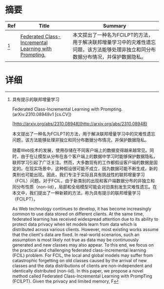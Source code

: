 # 摘要

| Ref | Title | Summary |
| --- | --- | --- |
| [^1] | [Federated Class-Incremental Learning with Prompting.](http://arxiv.org/abs/2310.08948) | 本文提出了一种名为FCILPT的方法，用于解决联邦增量学习中的灾难性遗忘问题，该方法能够处理非独立和同分布数据分布情况，并保护数据隐私。 |

# 详细

[^1]: 具有提示的联邦增量学习

    Federated Class-Incremental Learning with Prompting. (arXiv:2310.08948v1 [cs.CV])

    [http://arxiv.org/abs/2310.08948](http://arxiv.org/abs/2310.08948)

    本文提出了一种名为FCILPT的方法，用于解决联邦增量学习中的灾难性遗忘问题，该方法能够处理非独立和同分布数据分布情况，并保护数据隐私。

    

    随着Web技术的发展，使用存储在不同客户端上的数据变得越来越常见。同时，由于在让模型从分布在各个客户端上的数据中学习时能够保护数据隐私，联邦学习引起了广泛关注。然而，大多数现有的工作都假设客户端的数据是固定的。在现实场景中，这种假设很可能不成立，因为数据可能不断生成，新的类别也可能出现。因此，我们专注于实际且具有挑战性的联邦增量学习（FCIL）问题。对于FCIL，由于新类别的出现和客户端数据分布的非独立和同分布性质（non-iid），局部和全局模型可能会对旧类别发生灾难性遗忘。在本文中，我们提出了一种新颖的方法，称为具有提示的联邦增量学习（FCILPT）。

    As Web technology continues to develop, it has become increasingly common to use data stored on different clients. At the same time, federated learning has received widespread attention due to its ability to protect data privacy when let models learn from data which is distributed across various clients. However, most existing works assume that the client's data are fixed. In real-world scenarios, such an assumption is most likely not true as data may be continuously generated and new classes may also appear. To this end, we focus on the practical and challenging federated class-incremental learning (FCIL) problem. For FCIL, the local and global models may suffer from catastrophic forgetting on old classes caused by the arrival of new classes and the data distributions of clients are non-independent and identically distributed (non-iid).  In this paper, we propose a novel method called Federated Class-Incremental Learning with PrompTing (FCILPT). Given the privacy and limited memory, F
    

